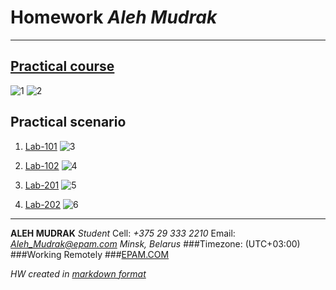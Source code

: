 # **Homework** *Aleh Mudrak*
---
## [Practical course](https://www.katacoda.com/courses/git)
![1](https://github.com/MNT-Lab/git-module212/blob/omudrak/pics/lab.png "Learn Git Version Control using Interactive Browser-Based Scenarios")
![2](https://github.com/MNT-Lab/git-module212/blob/omudrak/pics/lab1.png "Scenario 9 - Re-writing History")

## Practical scenario
1. [Lab-101](https://www.katacoda.com/aossama/scenarios/git-scm-lab-101)
![3](https://github.com/MNT-Lab/git-module212/blob/omudrak/pics/lab101.png "Lab101")

2. [Lab-102](https://www.katacoda.com/aossama/scenarios/git-scm-lab-102)
![4](https://github.com/MNT-Lab/git-module212/blob/omudrak/pics/lab102.png "Lab102")

3. [Lab-201](https://www.katacoda.com/aossama/scenarios/git-scm-lab-201)
![5](https://github.com/MNT-Lab/git-module212/blob/omudrak/pics/lab202.png "Lab201")

4. [Lab-202](https://www.katacoda.com/aossama/scenarios/git-scm-lab-202)
![6](https://github.com/MNT-Lab/git-module212/blob/omudrak/pics/lab202.png "Lab202")
---

**ALEH MUDRAK**
*Student*
Cell:  *+375 29 333 2210*
Email:  [*Aleh_Mudrak@epam.com*](mailto:aleh_mudrak@epam.com)
*Minsk, Belarus*
###Timezone: (UTC+03:00)
###Working Remotely
###[EPAM.COM](https://www.epam.com/)


*HW created in [markdown format](https://github.com/adam-p/markdown-here/wiki/Markdown-Cheatsheet)*
